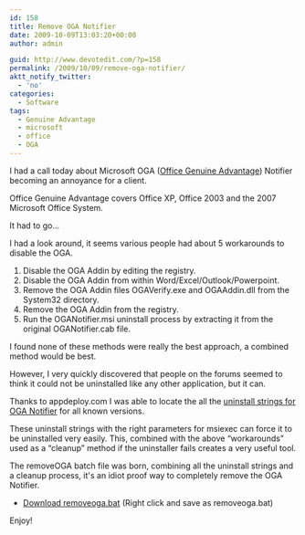 ```yaml
---
id: 158
title: Remove OGA Notifier
date: 2009-10-09T13:03:20+00:00
author: admin

guid: http://www.devotedit.com/?p=158
permalink: /2009/10/09/remove-oga-notifier/
aktt_notify_twitter:
  - 'no'
categories:
  - Software
tags:
  - Genuine Advantage
  - microsoft
  - office
  - OGA
---
```

I had a call today about Microsoft OGA ([Office Genuine Advantage](http://en.wikipedia.org/wiki/Office_Genuine_Advantage)) Notifier becoming an annoyance for a client.

Office Genuine Advantage covers Office XP, Office 2003 and the 2007 Microsoft Office System.

It had to go&#8230;

<!--more-->I had a look around, it seems various people had about 5 workarounds to disable the OGA.

  1. Disable the OGA Addin by editing the registry.
  2. Disable the OGA Addin from within Word/Excel/Outlook/Powerpoint.
  3. Remove the OGA Addin files OGAVerify.exe and OGAAddin.dll from the System32 directory.
  4. Remove the OGA Addin from the registry.
  5. Run the OGANotifier.msi uninstall process by extracting it from the original OGANotifier.cab file.

I found none of these methods were really the best approach, a combined method would be best.

However, I very quickly discovered that people on the forums seemed to think it could not be uninstalled like any other application, but it can.

Thanks to appdeploy.com I was able to locate the all the [uninstall strings for OGA Notifier](http://www.appdeploy.com/software/browse.asp?k=OGA%20Notifier) for all known versions.

These uninstall strings with the right parameters for msiexec can force it to be uninstalled very easily. This, combined with the above &#8220;workarounds&#8221; used as a &#8220;cleanup&#8221; method if the uninstaller fails creates a very useful tool.

The removeOGA batch file was born, combining all the uninstall strings and a cleanup process, it's an idiot proof way to completely remove the OGA Notifier.

  * [Download removeoga.bat](http://hm2k.googlecode.com/svn/trunk/code/batch/removeoga.bat) (Right click and save as removeoga.bat)

Enjoy!